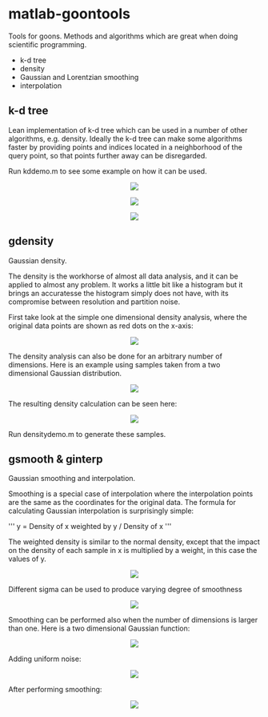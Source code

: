 # matlab-goontools
Tools for goons. Methods and algorithms which are great when doing scientific programming.

- k-d tree
- density
- Gaussian and Lorentzian smoothing
- interpolation

## k-d tree ##

Lean implementation of k-d tree which can be used in a number of other algorithms, e.g. density. Ideally the k-d tree can make some algorithms faster by providing points and indices located in a neighborhood of the query point, so that points further away can be disregarded.  

Run kddemo.m to see some example on how it can be used.

<p align="center"> 
<img src="https://github.com/urban-eriksson/matlab-goontools/blob/master/images/KDneighbors.PNG">
</p>

<p align="center"> 
<img src="https://github.com/urban-eriksson/matlab-goontools/blob/master/images/KDnearest.PNG">
</p>

<p align="center"> 
<img src="https://github.com/urban-eriksson/matlab-goontools/blob/master/images/KDrange.PNG">
</p>


## gdensity ##

Gaussian density.

The density is the workhorse of almost all data analysis, and it can be applied to almost any problem. It works a little bit like a histogram but it brings an accuratesse the histogram simply does not have, with its compromise between resolution and partition noise.

First take look at the simple one dimensional density analysis, where the original data points are shown as red dots on the x-axis:

<p align="center"> 
<img src="https://github.com/urban-eriksson/matlab-goontools/blob/master/images/1Ddensity.PNG">
</p>

The density analysis can also be done for an arbitrary number of dimensions. Here is an example using samples taken from a two dimensional Gaussian distribution.

<p align="center"> 
<img src="https://github.com/urban-eriksson/matlab-goontools/blob/master/images/multivariate_gaussian.PNG">
</p>

The resulting density calculation can be seen here:

<p align="center"> 
<img src="https://github.com/urban-eriksson/matlab-goontools/blob/master/images/2Ddensity.PNG">
</p>

Run densitydemo.m to generate these samples.

## gsmooth & ginterp ##

Gaussian smoothing and interpolation.

Smoothing is a special case of interpolation where the interpolation points are the same as the coordinates for the original data. The formula for calculating Gaussian interpolation is surprisingly simple:

'''
y = Density of x weighted by y / Density of x 
'''

The weighted density is similar to the normal density, except that the impact on the density of each sample in x is multiplied by a weight, in this case the values of y.


<p align="center"> 
<img src="https://github.com/urban-eriksson/matlab-goontools/blob/master/images/smoothinterp1.PNG">
</p>


Different sigma can be used to produce varying degree of smoothness

<p align="center"> 
<img src="https://github.com/urban-eriksson/matlab-goontools/blob/master/images/smoothinterp2.PNG">
</p>

Smoothing can be performed also when the number of dimensions is larger than one. Here is a two dimensional Gaussian function:

<p align="center"> 
<img src="https://github.com/urban-eriksson/matlab-goontools/blob/master/images/Gaussian_original.PNG">
</p>

Adding uniform noise:

<p align="center"> 
<img src="https://github.com/urban-eriksson/matlab-goontools/blob/master/images/Gaussian_noise.PNG">
</p>

After performing smoothing:

<p align="center"> 
<img src="https://github.com/urban-eriksson/matlab-goontools/blob/master/images/Gaussian_smooth.PNG">
</p>








